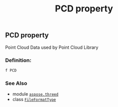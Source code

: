 ﻿---
title: PCD property
second_title: Aspose.3D for Python via .NET API References
description: 
type: docs
weight: 170
url: /python-net/aspose.threed/fileformattype/pcd/
is_root: false
---

## PCD property


Point Cloud Data used by Point Cloud Library
### Definition:
```python
f PCD 
```

### See Also
* module [`aspose.threed`](../../)
* class [`FileFormatType`](/3d/python-net/aspose.threed/fileformattype)
